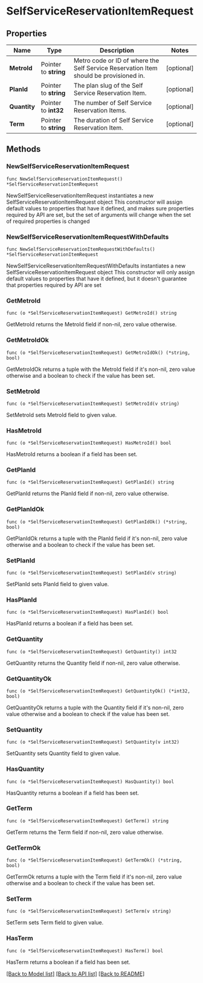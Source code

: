 # SelfServiceReservationItemRequest

## Properties

Name | Type | Description | Notes
------------ | ------------- | ------------- | -------------
**MetroId** | Pointer to **string** | Metro code or ID of where the Self Service Reservation Item should be provisioned in. | [optional] 
**PlanId** | Pointer to **string** | The plan slug of the Self Service Reservation Item. | [optional] 
**Quantity** | Pointer to **int32** | The number of Self Service Reservation Items. | [optional] 
**Term** | Pointer to **string** | The duration of Self Service Reservation Item. | [optional] 

## Methods

### NewSelfServiceReservationItemRequest

`func NewSelfServiceReservationItemRequest() *SelfServiceReservationItemRequest`

NewSelfServiceReservationItemRequest instantiates a new SelfServiceReservationItemRequest object
This constructor will assign default values to properties that have it defined,
and makes sure properties required by API are set, but the set of arguments
will change when the set of required properties is changed

### NewSelfServiceReservationItemRequestWithDefaults

`func NewSelfServiceReservationItemRequestWithDefaults() *SelfServiceReservationItemRequest`

NewSelfServiceReservationItemRequestWithDefaults instantiates a new SelfServiceReservationItemRequest object
This constructor will only assign default values to properties that have it defined,
but it doesn't guarantee that properties required by API are set

### GetMetroId

`func (o *SelfServiceReservationItemRequest) GetMetroId() string`

GetMetroId returns the MetroId field if non-nil, zero value otherwise.

### GetMetroIdOk

`func (o *SelfServiceReservationItemRequest) GetMetroIdOk() (*string, bool)`

GetMetroIdOk returns a tuple with the MetroId field if it's non-nil, zero value otherwise
and a boolean to check if the value has been set.

### SetMetroId

`func (o *SelfServiceReservationItemRequest) SetMetroId(v string)`

SetMetroId sets MetroId field to given value.

### HasMetroId

`func (o *SelfServiceReservationItemRequest) HasMetroId() bool`

HasMetroId returns a boolean if a field has been set.

### GetPlanId

`func (o *SelfServiceReservationItemRequest) GetPlanId() string`

GetPlanId returns the PlanId field if non-nil, zero value otherwise.

### GetPlanIdOk

`func (o *SelfServiceReservationItemRequest) GetPlanIdOk() (*string, bool)`

GetPlanIdOk returns a tuple with the PlanId field if it's non-nil, zero value otherwise
and a boolean to check if the value has been set.

### SetPlanId

`func (o *SelfServiceReservationItemRequest) SetPlanId(v string)`

SetPlanId sets PlanId field to given value.

### HasPlanId

`func (o *SelfServiceReservationItemRequest) HasPlanId() bool`

HasPlanId returns a boolean if a field has been set.

### GetQuantity

`func (o *SelfServiceReservationItemRequest) GetQuantity() int32`

GetQuantity returns the Quantity field if non-nil, zero value otherwise.

### GetQuantityOk

`func (o *SelfServiceReservationItemRequest) GetQuantityOk() (*int32, bool)`

GetQuantityOk returns a tuple with the Quantity field if it's non-nil, zero value otherwise
and a boolean to check if the value has been set.

### SetQuantity

`func (o *SelfServiceReservationItemRequest) SetQuantity(v int32)`

SetQuantity sets Quantity field to given value.

### HasQuantity

`func (o *SelfServiceReservationItemRequest) HasQuantity() bool`

HasQuantity returns a boolean if a field has been set.

### GetTerm

`func (o *SelfServiceReservationItemRequest) GetTerm() string`

GetTerm returns the Term field if non-nil, zero value otherwise.

### GetTermOk

`func (o *SelfServiceReservationItemRequest) GetTermOk() (*string, bool)`

GetTermOk returns a tuple with the Term field if it's non-nil, zero value otherwise
and a boolean to check if the value has been set.

### SetTerm

`func (o *SelfServiceReservationItemRequest) SetTerm(v string)`

SetTerm sets Term field to given value.

### HasTerm

`func (o *SelfServiceReservationItemRequest) HasTerm() bool`

HasTerm returns a boolean if a field has been set.


[[Back to Model list]](../README.md#documentation-for-models) [[Back to API list]](../README.md#documentation-for-api-endpoints) [[Back to README]](../README.md)


